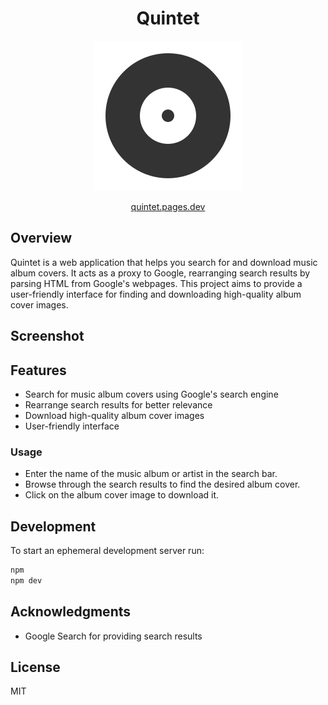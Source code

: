 <div align="center">

<h1>Quintet</h1>

![logo](public/logo.svg)

[quintet.pages.dev](https://quintet.pages.dev)
</div>

## Overview
Quintet is a web application that helps you search for and download music album covers. It acts as a proxy to Google, rearranging search results by parsing HTML from Google's webpages. This project aims to provide a user-friendly interface for finding and downloading high-quality album cover images.

## Screenshot


## Features
- Search for music album covers using Google's search engine
- Rearrange search results for better relevance
- Download high-quality album cover images
- User-friendly interface

### Usage
- Enter the name of the music album or artist in the search bar.
- Browse through the search results to find the desired album cover.
- Click on the album cover image to download it.


## Development
To start an ephemeral development server run:

```sh
npm
npm dev
```

## Acknowledgments
- Google Search for providing search results

## License
MIT
